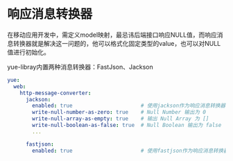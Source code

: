 # 响应消息转换器
在移动应用开发中，需定义model映射，最忌讳后端接口响应NULL值，而响应消息转换器就是解决这一问题的，他可以格式化固定类型的value，也可以对NULL值进行初始化。

yue-libray内置两种消息转换器：FastJson、Jackson
```yml
yue:
  web:
    http-message-converter:
      jackson:
        enabled: true                      # 使用jackson作为响应消息转换器
        write-null-number-as-zero: true    # Null Number 输出为 0
        write-null-array-as-empty: true    # 输出 Null Array 为 []
        write-null-boolean-as-false: true  # Null Boolean 输出为 false
        ...

      fastjson:
        enabled: true                      # 使用fastjson作为响应消息转换器
```